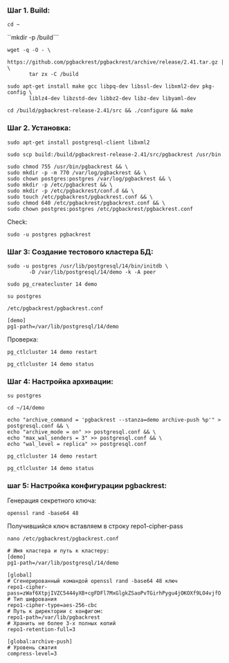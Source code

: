 ### Шаг 1. Build:

``cd ~``

``mkdir -p /build```

```
wget -q -O - \
       https://github.com/pgbackrest/pgbackrest/archive/release/2.41.tar.gz | \
       tar zx -C /build
```

```
sudo apt-get install make gcc libpq-dev libssl-dev libxml2-dev pkg-config \
       liblz4-dev libzstd-dev libbz2-dev libz-dev libyaml-dev
```

``cd /build/pgbackrest-release-2.41/src && ./configure && make``

### Шаг 2. Установка:

``sudo apt-get install postgresql-client libxml2``

``sudo scp build:/build/pgbackrest-release-2.41/src/pgbackrest /usr/bin``

```
sudo chmod 755 /usr/bin/pgbackrest && \
sudo mkdir -p -m 770 /var/log/pgbackrest && \
sudo chown postgres:postgres /var/log/pgbackrest && \
sudo mkdir -p /etc/pgbackrest && \
sudo mkdir -p /etc/pgbackrest/conf.d && \
sudo touch /etc/pgbackrest/pgbackrest.conf && \
sudo chmod 640 /etc/pgbackrest/pgbackrest.conf && \
sudo chown postgres:postgres /etc/pgbackrest/pgbackrest.conf
```

Check:

``sudo -u postgres pgbackrest``

### Шаг 3: Создание тестового кластера БД:

```
sudo -u postgres /usr/lib/postgresql/14/bin/initdb \
       -D /var/lib/postgresql/14/demo -k -A peer
```

``sudo pg_createcluster 14 demo``

``su postgres``

``/etc/pgbackrest/pgbackrest.conf``

```
[demo]
pg1-path=/var/lib/postgresql/14/demo
```

Проверка:

``pg_ctlcluster 14 demo restart``

``pg_ctlcluster 14 demo status``

### Шаг 4: Настройка архивации:

``su postgres``

``cd ~/14/demo``

```
echo "archive_command = 'pgbackrest --stanza=demo archive-push %p'" > postgresql.conf && \
echo "archive_mode = on" >> postgresql.conf && \
echo "max_wal_senders = 3" >> postgresql.conf && \
echo "wal_level = replica" >> postgresql.conf
```
 
``pg_ctlcluster 14 demo restart``

``pg_ctlcluster 14 demo status``

### шаг 5: Настройка конфигурации pgbackrest:

Генерация секретного ключа:

``openssl rand -base64 48``

Получившийся ключ вставляем в строку repo1-cipher-pass

``nano /etc/pgbackrest/pgbackrest.conf``

```
# Имя кластера и путь к кластеру:
[demo]
pg1-path=/var/lib/postgresql/14/demo

[global]
# Сгенерированный командой openssl rand -base64 48 ключ
repo1-cipher-pass=zWaf6XtpjIVZC5444yXB+cgFDFl7MxGlgkZSaoPvTGirhPygu4jOKOXf9LO4vjfO
# Тип шифрования
repo1-cipher-type=aes-256-cbc
# Путь к директории с конфигом:
repo1-path=/var/lib/pgbackrest
# Хранить не более 3-х полных копий
repo1-retention-full=3

[global:archive-push]
# Уровень сжатия
compress-level=3
```
